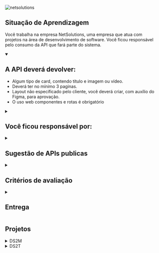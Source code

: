
![netsolutions](https://user-images.githubusercontent.com/42476943/236190098-91455210-eb6c-4efc-bd19-3dcb7618adc3.png)

## Situação de Aprendizagem

Você trabalha na empresa NetSolutions, uma empresa que atua com projetos na área de
desenvolvimento de software. Você ficou responsável pelo consumo da API que fará parte do
sistema.

<details open>
<summary><h2>A API deverá devolver:</h2></summary>

- Algum tipo de card, contendo título e imagem ou vídeo.
- Deverá ter no mínimo 3 paginas.
- Layout não especificado pelo cliente, você deverá criar, com auxílio do Figma, para aprovação.
- O uso web componentes e rotas é obrigatório

</details>

<details>
<summary><h2>Você ficou responsável por:</h2></summary>

1. Estudar a documentação da API.
2. Consumir a API.
3. Criar os componentes
4. Criar as páginas
5. Criar as rotas
</details>

<details>
<summary><h2>Sugestão de APIs publicas</h2></summary>

- https://swapi.co/
- https://developer.marvel.com/
- https://pokeapi.co/
- http://www.omdbapi.com/
- https://rawg.io/apidocs
- https://developer.github.com/v3/
- https://developers.themoviedb.org/3
- https://api.vagalume.com.br/
- https://lyricsovh.docs.apiary.io/
- https://jikan.docs.apiary.io/
- https://pixabay.com/api/docs/
- https://www.tvmaze.com/api
- https://superheroapi.com/

> 💡 Poderá ser utilizada outra API desde que seja aprovada.

</details>

<details>
<summary><h2>Critérios de avaliação</h2></summary>

- [ ]  Documentou problemas, se encontrado, para futuras consultas?
- [ ]  Foi criado o layout no figma?
- [ ]  A página foi construída seguindo o planejado no Figma?
- [ ]  A página funciona em dispositivos diferentes?
- [ ]  Foi consumida a API escolhida?
- [ ]  Foi criado web componentes?
- [ ]  Foi criado um padrão de roteamente para as paginas?
- [ ]  As funções foram criadas seguindo à boa prática de responsabilidade única?
- [ ]  Quando possível, foi criado funções puras?
- [ ]  O projeto está publicado?
- [ ]  Foi criado o arquivo README.md?

</details>

<details>
<summary><h2>Entrega</h2></summary>

- Crie uma pasta com seu nome dentro da pasta projetos e faça um pull request
- Data: 04/05/23
- Horário: 11:30

</details>

## Projetos
<details>
<summary>DS2M</summary>

  | Nome | API | Projeto |
 
  |[Fernando Leonid](https://github.com/fernandoleonid) | [ViaCEP](https://viacep.com.br/) | [Cadastro](https://github.com/fernandoleonid/consumo-api-js/tree/main/01-viacep) |
   |[Bianca]|API RICKY MORTY| [RICKY AND MORTY](https://github.com/biiaduartez/Ricky-and-morty.git)|

</details>

<details>
<summary>DS2T</summary>

  | Nome | API | Projeto |
  |---|---|---|
  |[Fernando Leonid](https://github.com/fernandoleonid) | [ViaCEP](https://viacep.com.br/) | [Cadastro](https://github.com/fernandoleonid/consumo-api-js/tree/main/01-viacep) |

</details>
